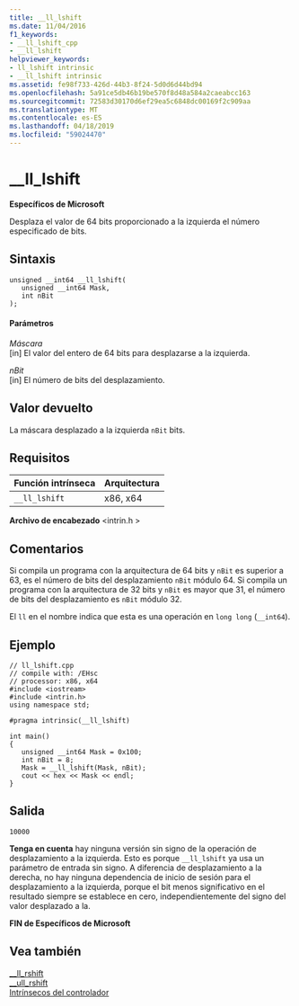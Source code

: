 ```yaml
---
title: __ll_lshift
ms.date: 11/04/2016
f1_keywords:
- __ll_lshift_cpp
- __ll_lshift
helpviewer_keywords:
- ll_lshift intrinsic
- __ll_lshift intrinsic
ms.assetid: fe98f733-426d-44b3-8f24-5d0d6d44bd94
ms.openlocfilehash: 5a91ce5db46b19be570f8d48a584a2caeabcc163
ms.sourcegitcommit: 72583d30170d6ef29ea5c6848dc00169f2c909aa
ms.translationtype: MT
ms.contentlocale: es-ES
ms.lasthandoff: 04/18/2019
ms.locfileid: "59024470"
---
```

# <a name="lllshift"></a>__ll_lshift

**Específicos de Microsoft**

Desplaza el valor de 64 bits proporcionado a la izquierda el número especificado de bits.

## <a name="syntax"></a>Sintaxis

```
unsigned __int64 __ll_lshift(
   unsigned __int64 Mask,
   int nBit
);
```

#### <a name="parameters"></a>Parámetros

*Máscara*<br/>
[in] El valor del entero de 64 bits para desplazarse a la izquierda.

*nBit*<br/>
[in] El número de bits del desplazamiento.

## <a name="return-value"></a>Valor devuelto

La máscara desplazado a la izquierda `nBit` bits.

## <a name="requirements"></a>Requisitos

|Función intrínseca|Arquitectura|
|---------------|------------------|
|`__ll_lshift`|x86, x64|

**Archivo de encabezado** \<intrin.h >

## <a name="remarks"></a>Comentarios

Si compila un programa con la arquitectura de 64 bits y `nBit` es superior a 63, es el número de bits del desplazamiento `nBit` módulo 64. Si compila un programa con la arquitectura de 32 bits y `nBit` es mayor que 31, el número de bits del desplazamiento es `nBit` módulo 32.

El `ll` en el nombre indica que esta es una operación en `long long` (`__int64`).

## <a name="example"></a>Ejemplo

```
// ll_lshift.cpp
// compile with: /EHsc
// processor: x86, x64
#include <iostream>
#include <intrin.h>
using namespace std;

#pragma intrinsic(__ll_lshift)

int main()
{
   unsigned __int64 Mask = 0x100;
   int nBit = 8;
   Mask = __ll_lshift(Mask, nBit);
   cout << hex << Mask << endl;
}
```

## <a name="output"></a>Salida

```
10000
```

**Tenga en cuenta** hay ninguna versión sin signo de la operación de desplazamiento a la izquierda. Esto es porque `__ll_lshift` ya usa un parámetro de entrada sin signo. A diferencia de desplazamiento a la derecha, no hay ninguna dependencia de inicio de sesión para el desplazamiento a la izquierda, porque el bit menos significativo en el resultado siempre se establece en cero, independientemente del signo del valor desplazado a la.

**FIN de Específicos de Microsoft**

## <a name="see-also"></a>Vea también

[__ll_rshift](../intrinsics/ll-rshift.md)<br/>
[__ull_rshift](../intrinsics/ull-rshift.md)<br/>
[Intrínsecos del controlador](../intrinsics/compiler-intrinsics.md)